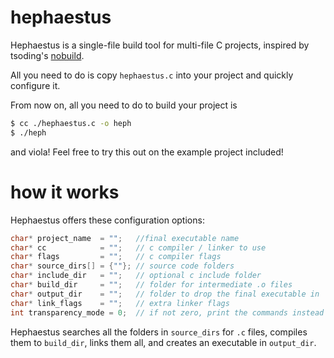 # hephaestus
Hephaestus is a single-file build tool for multi-file C projects, 
inspired by tsoding's [nobuild](https://github.com/tsoding/nobuild).

All you need to do is copy `hephaestus.c` into your project and quickly configure it.

From now on, all you need to do to build your project is
```sh
$ cc ./hephaestus.c -o heph
$ ./heph
```
and viola! Feel free to try this out on the example project included!

# how it works

Hephaestus offers these configuration options:

```c
char* project_name  = "";   //final executable name 
char* cc            = "";   // c compiler / linker to use
char* flags         = "";   // c compiler flags
char* source_dirs[] = {""}; // source code folders
char* include_dir   = "";   // optional c include folder
char* build_dir     = "";   // folder for intermediate .o files
char* output_dir    = "";   // folder to drop the final executable in
char* link_flags    = "";   // extra linker flags
int transparency_mode = 0;  // if not zero, print the commands instead of nice messages
```

Hephaestus searches all the folders in `source_dirs` for `.c` files, compiles them to
`build_dir`, links them all, and creates an executable in `output_dir`.
